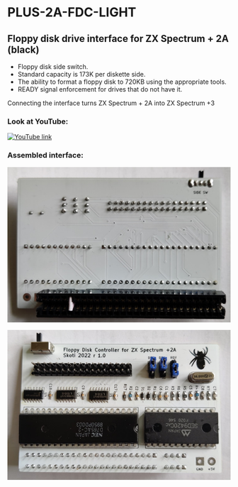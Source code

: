 # PLUS-2A-FDC-LIGHT
## Floppy disk drive interface for ZX Spectrum + 2A (black)

* Floppy disk side switch.
* Standard capacity is 173K per diskette side.
* The ability to format a floppy disk to 720KB using the appropriate tools.
* READY signal enforcement for drives that do not have it.

Connecting the interface turns ZX Spectrum + 2A into ZX Spectrum +3

### Look at YouTube:
[![YouTube link](https://img.youtube.com/vi/KGCfneKMlBE/0.jpg)](https://www.youtube.com/watch?v=KGCfneKMlBE)

### Assembled interface:
![Plus 2A FDC Light Front](/photos/plus2a_fdc_light02_s.jpg)

![Plus 2A FDC Light Back](/photos/plus2a_fdc_light01_s.jpg)
